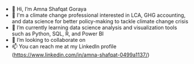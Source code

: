 - 👋 Hi, I’m Amna Shafqat Goraya
- 👀 I'm a climate change professional interested in LCA, GHG accounting, and data science for better policy-making to tackle climate change crisis
- 🌱 I’m currently learning data science analysis and visualization tools such as Python, SQL, R, and Power BI
- 💞️ I’m looking to collaborate on 
- 📫 You can reach me at my LinkedIn profile (https://www.linkedin.com/in/amna-shafqat-0499a1137/)

<!---
AmnaGoraya/AmnaGoraya is a ✨ special ✨ repository because its `README.md` (this file) appears on your GitHub profile.
You can click the Preview link to take a look at your changes.
--->
